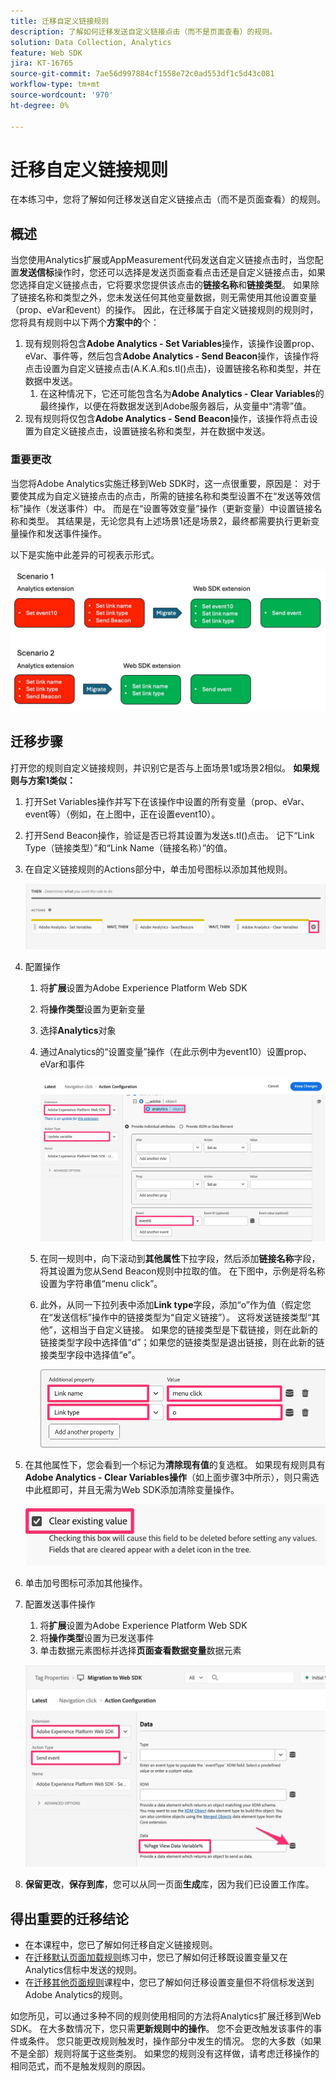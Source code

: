 ```yaml
---
title: 迁移自定义链接规则
description: 了解如何迁移发送自定义链接点击（而不是页面查看）的规则。
solution: Data Collection, Analytics
feature: Web SDK
jira: KT-16765
source-git-commit: 7ae56d997884cf1558e72c0ad553df1c5d43c081
workflow-type: tm+mt
source-wordcount: '970'
ht-degree: 0%

---
```



# 迁移自定义链接规则

在本练习中，您将了解如何迁移发送自定义链接点击（而不是页面查看）的规则。

## 概述

当您使用Analytics扩展或AppMeasurement代码发送自定义链接点击时，当您配置&#x200B;**发送信标**&#x200B;操作时，您还可以选择是发送页面查看点击还是自定义链接点击，如果您选择自定义链接点击，它将要求您提供该点击的&#x200B;**链接名称**&#x200B;和&#x200B;**链接类型**。 如果除了链接名称和类型之外，您未发送任何其他变量数据，则无需使用其他设置变量（prop、eVar和event）的操作。
因此，在迁移属于自定义链接规则的规则时，您将具有规则中以下两个&#x200B;**方案中的**&#x200B;个：

1. 现有规则将包含&#x200B;**Adobe Analytics - Set Variables**&#x200B;操作，该操作设置prop、eVar、事件等，然后包含&#x200B;**Adobe Analytics - Send Beacon**&#x200B;操作，该操作将点击设置为自定义链接点击(A.K.A.和s.tl()点击)，设置链接名称和类型，并在数据中发送。
   1. 在这种情况下，它还可能包含名为&#x200B;**Adobe Analytics - Clear Variables**&#x200B;的最终操作，以便在将数据发送到Adobe服务器后，从变量中“清零”值。
1. 现有规则将仅包含&#x200B;**Adobe Analytics - Send Beacon**&#x200B;操作，该操作将点击设置为自定义链接点击，设置链接名称和类型，并在数据中发送。

### 重要更改

当您将Adobe Analytics实施迁移到Web SDK时，这一点很重要，原因是：
对于要使其成为自定义链接点击的点击，所需的链接名称和类型设置不在“发送等效信标”操作（发送事件）中。 而是在“设置等效变量”操作（更新变量）中设置链接名称和类型。
其结果是，无论您具有上述场景1还是场景2，最终都需要执行更新变量操作和发送事件操作。

以下是实施中此差异的可视表示形式。

![迁移自定义链接规则](assets/migrate-custom-link-rule-2.jpg)

## 迁移步骤

打开您的规则自定义链接规则，并识别它是否与上面场景1或场景2相似。
**如果规则与方案1类似：**

1. 打开Set Variables操作并写下在该操作中设置的所有变量（prop、eVar、event等）（例如，在上图中，正在设置event10）。
1. 打开Send Beacon操作，验证是否已将其设置为发送s.tl()点击。 记下“Link Type（链接类型）”和“Link Name（链接名称）”的值。
1. 在自定义链接规则的Actions部分中，单击加号图标以添加其他规则。

   ![添加新操作](assets/add-new-action-3.jpg)

1. 配置操作
   1. 将&#x200B;**扩展**&#x200B;设置为Adobe Experience Platform Web SDK
   1. 将&#x200B;**操作类型**&#x200B;设置为更新变量
   1. 选择&#x200B;**Analytics**&#x200B;对象
   1. 通过Analytics的“设置变量”操作（在此示例中为event10）设置prop、eVar和事件

      ![设置要迁移的变量](assets/set-variables-to-migrate.jpg)

   1. 在同一规则中，向下滚动到&#x200B;**其他属性**&#x200B;下拉字段，然后添加&#x200B;**链接名称**&#x200B;字段，将其设置为您从Send Beacon规则中拉取的值。 在下图中，示例是将名称设置为字符串值“menu click”。
   1. 此外，从同一下拉列表中添加&#x200B;**Link type**&#x200B;字段，添加“o”作为值（假定您在“发送信标”操作中的链接类型为“自定义链接”）。 这将发送链接类型“其他”，这相当于自定义链接。 如果您的链接类型是下载链接，则在此新的链接类型字段中选择值“d”；如果您的链接类型是退出链接，则在此新的链接类型字段中选择值“e”。

      ![链接名称和类型](assets/link-name-and-type.jpg)

1. 在其他属性下，您会看到一个标记为&#x200B;**清除现有值**&#x200B;的复选框。 如果现有规则具有&#x200B;**Adobe Analytics - Clear Variables操作**（如上面步骤3中所示），则只需选中此框即可，并且无需为Web SDK添加清除变量操作。

   ![清除变量](assets/clear-existing-value.jpg)

1. 单击加号图标可添加其他操作。
1. 配置发送事件操作
   1. 将&#x200B;**扩展**&#x200B;设置为Adobe Experience Platform Web SDK
   1. 将&#x200B;**操作类型**&#x200B;设置为已发送事件
   1. 单击数据元素图标并选择&#x200B;**页面查看数据变量**&#x200B;数据元素

   ![配置发送事件](assets/configure-send-event.jpg)

1. **保留更改**，**保存到库**，您可以从同一页面&#x200B;**生成**&#x200B;库，因为我们已设置工作库。

## 得出重要的迁移结论

* 在本课程中，您已了解如何迁移自定义链接规则。
* 在[迁移默认页面加载规则](migrate-your-default-page-load-rule.md)练习中，您已了解如何迁移既设置变量又在Analytics信标中发送的规则。
* 在[迁移其他页面规则](migrate-additional-page-rules.md)课程中，您已了解如何迁移设置变量但不将信标发送到Adobe Analytics的规则。

如您所见，可以通过多种不同的规则使用相同的方法将Analytics扩展迁移到Web SDK。
在大多数情况下，您只需&#x200B;**更新规则中的操作**。 您不会更改触发该事件的事件或条件。 您只能更改规则触发时，操作部分中发生的情况。
您的大多数（如果不是全部）规则将属于这些类别。 如果您的规则没有这样做，请考虑迁移操作的相同范式，而不是触发规则的原因。
